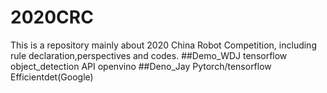 # 2020CRC
This is a repository mainly about 2020 China Robot Competition, including rule declaration,perspectives and codes.
##Demo_WDJ
tensorflow object_detection API
openvino 
##Deno_Jay
Pytorch/tensorflow Efficientdet(Google)

